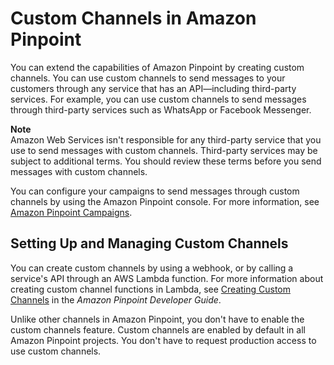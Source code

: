 # Custom Channels in Amazon Pinpoint<a name="channels-custom"></a>

You can extend the capabilities of Amazon Pinpoint by creating custom channels\. You can use custom channels to send messages to your customers through any service that has an API—including third\-party services\. For example, you can use custom channels to send messages through third\-party services such as WhatsApp or Facebook Messenger\.

**Note**  
Amazon Web Services isn't responsible for any third\-party service that you use to send messages with custom channels\. Third\-party services may be subject to additional terms\. You should review these terms before you send messages with custom channels\. 

You can configure your campaigns to send messages through custom channels by using the Amazon Pinpoint console\. For more information, see [Amazon Pinpoint Campaigns](campaigns.md)\.

## Setting Up and Managing Custom Channels<a name="channels-custom-setup-manage"></a>

You can create custom channels by using a webhook, or by calling a service's API through an AWS Lambda function\. For more information about creating custom channel functions in Lambda, see [Creating Custom Channels](https://docs.aws.amazon.com/pinpoint/latest/developerguide/channels-custom.html) in the *Amazon Pinpoint Developer Guide*\.

Unlike other channels in Amazon Pinpoint, you don't have to enable the custom channels feature\. Custom channels are enabled by default in all Amazon Pinpoint projects\. You don't have to request production access to use custom channels\.